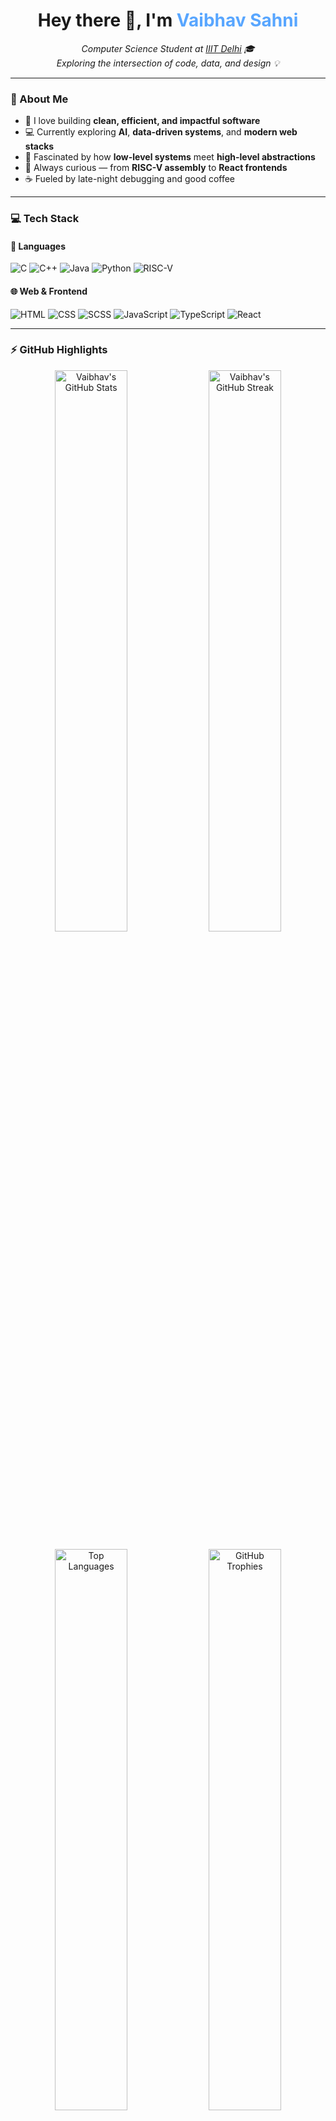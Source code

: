 <!-- Profile Header Animation -->
<h1 align="center">Hey there 👋, I'm <span style="color:#58a6ff;">Vaibhav Sahni</span></h1>

<p align="center">
  <em>Computer Science Student at <a href="https://iiitd.ac.in/" target="_blank">IIIT Delhi</a> 🎓</em><br>
  <em>Exploring the intersection of code, data, and design 💡</em>
</p>

---

### 🧠 About Me
- 🚀 I love building **clean, efficient, and impactful software**
- 💻 Currently exploring **AI**, **data-driven systems**, and **modern web stacks**
- 🔬 Fascinated by how **low-level systems** meet **high-level abstractions**
- 🧩 Always curious — from **RISC-V assembly** to **React frontends**
- ☕ Fueled by late-night debugging and good coffee

---

### 💻 Tech Stack

#### 🧩 Languages
![C](https://img.shields.io/badge/C-00599C?style=for-the-badge&logo=c&logoColor=white)
![C++](https://img.shields.io/badge/C++-00599C?style=for-the-badge&logo=cplusplus&logoColor=white)
![Java](https://img.shields.io/badge/Java-ED8B00?style=for-the-badge&logo=openjdk&logoColor=white)
![Python](https://img.shields.io/badge/Python-3670A0?style=for-the-badge&logo=python&logoColor=ffdd54)
![RISC-V](https://img.shields.io/badge/RISC--V-283272?style=for-the-badge&logo=riscv&logoColor=white)

#### 🌐 Web & Frontend
![HTML](https://img.shields.io/badge/HTML5-E34F26?style=for-the-badge&logo=html5&logoColor=white)
![CSS](https://img.shields.io/badge/CSS3-1572B6?style=for-the-badge&logo=css3&logoColor=white)
![SCSS](https://img.shields.io/badge/SCSS-CC6699?style=for-the-badge&logo=sass&logoColor=white)
![JavaScript](https://img.shields.io/badge/JavaScript-F7E01D?style=for-the-badge&logo=javascript&logoColor=black)
![TypeScript](https://img.shields.io/badge/TypeScript-007ACC?style=for-the-badge&logo=typescript&logoColor=white)
![React](https://img.shields.io/badge/React-20232A?style=for-the-badge&logo=react&logoColor=61DAFB)

---

### ⚡ GitHub Highlights

<p align="center">
  <img width="48%" src="https://github-readme-stats.vercel.app/api?username=VaibhavSahni&show_icons=true&theme=tokyonight&hide_border=true" alt="Vaibhav's GitHub Stats" />
  <img width="48%" src="https://streak-stats.demolab.com?user=VaibhavSahni&theme=tokyonight&hide_border=true" alt="Vaibhav's GitHub Streak" />
</p>

<p align="center">
  <img width="48%" src="https://github-readme-stats.vercel.app/api/top-langs/?username=VaibhavSahni&layout=compact&theme=tokyonight&hide_border=true" alt="Top Languages" />
  <img width="48%" src="https://github-profile-trophy.vercel.app/?username=VaibhavSahni&theme=tokyonight&no-frame=true&column=4" alt="GitHub Trophies" />
</p>
---

### 🌐 Connect With Me
<p align="center">
  <a href="https://linkedin.com/in/vaibhav-sahni" target="_blank">
    <img src="https://img.shields.io/badge/LinkedIn-0077B5?style=for-the-badge&logo=linkedin&logoColor=white"/>
  </a>
  <a href="mailto:your.email@example.com">
    <img src="https://img.shields.io/badge/Email-D14836?style=for-the-badge&logo=gmail&logoColor=white"/>
  </a>
</p>

---

<p align="center">
  <img src="https://github.com/VaibhavSahni/VaibhavSahni/blob/output/github-contribution-grid-snake.svg" alt="snake animation" />
</p>

⭐ *"Code. Learn. Iterate. Repeat."*
